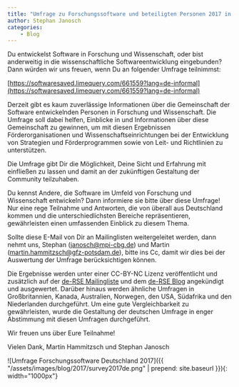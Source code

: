 ```yaml
---
title: "Umfrage zu Forschungssoftware und beteiligten Personen 2017 in Deutschland - #deRSEsurvey2017"
author: Stephan Janosch
categories: 
    - Blog
---
```

Du entwickelst Software in Forschung und Wissenschaft, oder bist
anderweitig in die wissenschaftliche Softwareentwicklung eingebunden?
Dann würden wir uns freuen, wenn Du an folgender Umfrage teilnimmst:

[https://softwaresaved.limequery.com/661559?lang=de-informal](https://softwaresaved.limequery.com/661559?lang=de-informal)

Derzeit gibt es kaum zuverlässige Informationen über die Gemeinschaft
der Software entwickelnden Personen in Forschung und Wissenschaft. Die
Umfrage soll dabei helfen, Einblicke in und Informationen über diese
Gemeinschaft zu gewinnen, um mit diesen Ergebnissen Förderorganisationen
und Wissenschaftseinrichtungen bei der Entwicklung von Strategien und
Förderprogrammen sowie von Leit- und Richtlinien zu unterstützen.

Die Umfrage gibt Dir die Möglichkeit, Deine Sicht und Erfahrung mit
einfließen zu lassen und damit an der zukünftigen Gestaltung der
Community teilzuhaben.

Du kennst Andere, die Software im Umfeld von Forschung und Wissenschaft
entwickeln? Dann informiere sie bitte über diese Umfrage! Nur eine rege
Teilnahme und Antworten, die von überall aus Deutschland kommen und die
unterschiedlichsten Bereiche repräsentieren, gewährleisten einen
umfassenden Einblick zu diesem Thema.

Sollte diese E-Mail von Dir an Mailinglisten weitergeleitet werden, dann
nehmt uns, Stephan (janosch@mpi-cbg.de) und Martin
(martin.hammitzsch@gfz-potsdam.de), bitte ins Cc, damit wir dies bei der
Auswertung der Umfrage berücksichtigen können.

Die Ergebnisse werden unter einer CC-BY-NC Lizenz veröffentlicht und
zusätzlich auf der [de-RSE Mailingliste](https://www.de-rse.org/de/join.html) und dem [de-RSE Blog](https://www.de-rse.org/de/blog.html)
angekündigt und ausgewertet. Darüber hinaus werden ähnliche Umfragen in
Großbritannien, Kanada, Australien, Norwegen, den USA, Südafrika und den
Niederlanden durchgeführt. Um eine gute Vergleichbarkeit zu
gewährleisten, wurde die Gestaltung der deutschen Umfrage in enger
Abstimmung mit diesen Umfragen durchgeführt.

Wir freuen uns über Eure Teilnahme!

Vielen Dank,
Martin Hammitzsch und Stephan Janosch

![Umfrage Forschungssoftware Deutschland 2017]({{ "/assets/images/blog/2017/survey2017de.png" | prepend: site.baseurl }}){: width="1000px"}